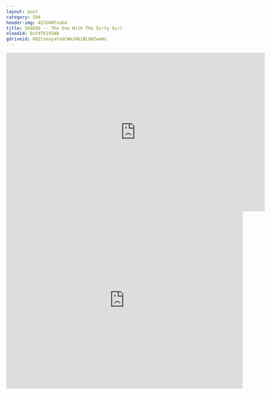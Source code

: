 ```yaml
---
layout: post 
category: S04 
header-img: AI2U4NTxob4 
title: S04E06 -- The One With The Dirty Girl 
oloadid: BuY4TK19SWA 
gdriveid: 0B2tsexyaYxGCWmJHb1BLUWZweWs 
--- 
```

<!--more--> 
<iframe src='https://openload.co/embed/BuY4TK19SWA/' width='700' height='430' frameborder='0' scrolling='no' allowfullscreen='allowfullscreen'></iframe> 
<iframe src='https://drive.google.com/file/d/0B2tsexyaYxGCWmJHb1BLUWZweWs/preview' width='640' height='480' frameborder='0' scrolling='no' allowfullscreen='allowfullscreen'></iframe> 